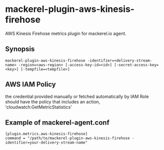mackerel-plugin-aws-kinesis-firehose
=======================

AWS Kinesis Firehose metrics plugin for mackerel.io agent.

## Synopsis

```shell
mackerel-plugin-aws-kinesis-firehose -identifier=<delivery-stream-name> -region=<aws-region> [-access-key-id=<id>] [-secret-access-key=<key>] [-tempfile=<tempfile>]
```

## AWS IAM Policy
the credential provided manually or fetched automatically by IAM Role should have the policy that includes an action, 'cloudwatch:GetMetricStatistics'

## Example of mackerel-agent.conf

```
[plugin.metrics.aws-kinesis-firehose]
command = "/path/to/mackerel-plugin-aws-kinesis-firehose -identifier=your-delivery-stream-name"
```
